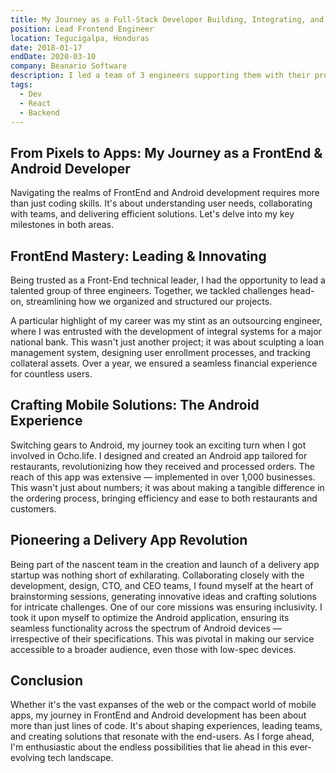 ```yaml
---
title: My Journey as a Full-Stack Developer Building, Integrating, and Modernizing Platforms.
position: Lead Frontend Engineer
location: Tegucigalpa, Honduras
date: 2018-01-17
endDate: 2020-03-10
company: Beanario Software
description: I led a team of 3 engineers supporting them with their projects. I worked as outsource in a major national bank. Also, I developed native applications for Android and was part of the creation and launch stage of a delivery startup.
tags:
  - Dev
  - React
  - Backend
---
```


## From Pixels to Apps: My Journey as a FrontEnd & Android Developer

Navigating the realms of FrontEnd and Android development requires more than just coding skills. It's about understanding user needs, collaborating with teams, and delivering efficient solutions. Let's delve into my key milestones in both areas.

## FrontEnd Mastery: Leading & Innovating
Being trusted as a Front-End technical leader, I had the opportunity to lead a talented group of three engineers. Together, we tackled challenges head-on, streamlining how we organized and structured our projects.

A particular highlight of my career was my stint as an outsourcing engineer, where I was entrusted with the development of integral systems for a major national bank. This wasn't just another project; it was about sculpting a loan management system, designing user enrollment processes, and tracking collateral assets. Over a year, we ensured a seamless financial experience for countless users.

## Crafting Mobile Solutions: The Android Experience
Switching gears to Android, my journey took an exciting turn when I got involved in Ocho.life. I designed and created an Android app tailored for restaurants, revolutionizing how they received and processed orders. The reach of this app was extensive — implemented in over 1,000 businesses. This wasn't just about numbers; it was about making a tangible difference in the ordering process, bringing efficiency and ease to both restaurants and customers.

## Pioneering a Delivery App Revolution
Being part of the nascent team in the creation and launch of a delivery app startup was nothing short of exhilarating. Collaborating closely with the development, design, CTO, and CEO teams, I found myself at the heart of brainstorming sessions, generating innovative ideas and crafting solutions for intricate challenges. One of our core missions was ensuring inclusivity. I took it upon myself to optimize the Android application, ensuring its seamless functionality across the spectrum of Android devices — irrespective of their specifications. This was pivotal in making our service accessible to a broader audience, even those with low-spec devices.

## Conclusion 
Whether it's the vast expanses of the web or the compact world of mobile apps, my journey in FrontEnd and Android development has been about more than just lines of code. It's about shaping experiences, leading teams, and creating solutions that resonate with the end-users. As I forge ahead, I'm enthusiastic about the endless possibilities that lie ahead in this ever-evolving tech landscape.
